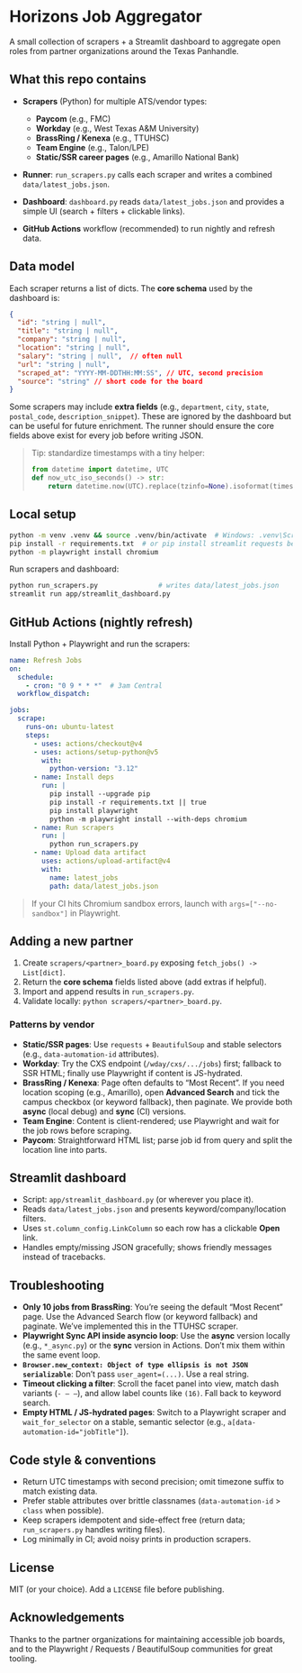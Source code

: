 # Horizons Job Aggregator

A small collection of scrapers + a Streamlit dashboard to aggregate open roles from partner organizations around the Texas Panhandle.

## What this repo contains

* **Scrapers** (Python) for multiple ATS/vendor types:

  * **Paycom** (e.g., FMC)
  * **Workday** (e.g., West Texas A\&M University)
  * **BrassRing / Kenexa** (e.g., TTUHSC)
  * **Team Engine** (e.g., Talon/LPE)
  * **Static/SSR career pages** (e.g., Amarillo National Bank)
* **Runner**: `run_scrapers.py` calls each scraper and writes a combined `data/latest_jobs.json`.
* **Dashboard**: `dashboard.py` reads `data/latest_jobs.json` and provides a simple UI (search + filters + clickable links).
* **GitHub Actions** workflow (recommended) to run nightly and refresh data.

## Data model

Each scraper returns a list of dicts. The **core schema** used by the dashboard is:

```json
{
  "id": "string | null",
  "title": "string | null",
  "company": "string | null",
  "location": "string | null",
  "salary": "string | null",  // often null
  "url": "string | null",
  "scraped_at": "YYYY-MM-DDTHH:MM:SS", // UTC, second precision
  "source": "string" // short code for the board
}
```

Some scrapers may include **extra fields** (e.g., `department`, `city`, `state`, `postal_code`, `description_snippet`). These are ignored by the dashboard but can be useful for future enrichment. The runner should ensure the core fields above exist for every job before writing JSON.

> Tip: standardize timestamps with a tiny helper:
>
> ```python
> from datetime import datetime, UTC
> def now_utc_iso_seconds() -> str:
>     return datetime.now(UTC).replace(tzinfo=None).isoformat(timespec="seconds")
> ```

## Local setup

```bash
python -m venv .venv && source .venv/bin/activate  # Windows: .venv\Scripts\activate
pip install -r requirements.txt  # or pip install streamlit requests beautifulsoup4 playwright
python -m playwright install chromium
```

Run scrapers and dashboard:

```bash
python run_scrapers.py               # writes data/latest_jobs.json
streamlit run app/streamlit_dashboard.py
```

## GitHub Actions (nightly refresh)

Install Python + Playwright and run the scrapers:

```yaml
name: Refresh Jobs
on:
  schedule:
    - cron: "0 9 * * *"  # 3am Central
  workflow_dispatch:

jobs:
  scrape:
    runs-on: ubuntu-latest
    steps:
      - uses: actions/checkout@v4
      - uses: actions/setup-python@v5
        with:
          python-version: "3.12"
      - name: Install deps
        run: |
          pip install --upgrade pip
          pip install -r requirements.txt || true
          pip install playwright
          python -m playwright install --with-deps chromium
      - name: Run scrapers
        run: |
          python run_scrapers.py
      - name: Upload data artifact
        uses: actions/upload-artifact@v4
        with:
          name: latest_jobs
          path: data/latest_jobs.json
```

> If your CI hits Chromium sandbox errors, launch with `args=["--no-sandbox"]` in Playwright.

## Adding a new partner

1. Create `scrapers/<partner>_board.py` exposing `fetch_jobs() -> List[dict]`.
2. Return the **core schema** fields listed above (add extras if helpful).
3. Import and append results in `run_scrapers.py`.
4. Validate locally: `python scrapers/<partner>_board.py`.

### Patterns by vendor

* **Static/SSR pages**: Use `requests` + `BeautifulSoup` and stable selectors (e.g., `data-automation-id` attributes).
* **Workday**: Try the CXS endpoint (`/wday/cxs/.../jobs`) first; fallback to SSR HTML; finally use Playwright if content is JS-hydrated.
* **BrassRing / Kenexa**: Page often defaults to “Most Recent”. If you need location scoping (e.g., Amarillo), open **Advanced Search** and tick the campus checkbox (or keyword fallback), then paginate. We provide both **async** (local debug) and **sync** (CI) versions.
* **Team Engine**: Content is client-rendered; use Playwright and wait for the job rows before scraping.
* **Paycom**: Straightforward HTML list; parse job id from query and split the location line into parts.

## Streamlit dashboard

* Script: `app/streamlit_dashboard.py` (or wherever you place it).
* Reads `data/latest_jobs.json` and presents keyword/company/location filters.
* Uses `st.column_config.LinkColumn` so each row has a clickable **Open** link.
* Handles empty/missing JSON gracefully; shows friendly messages instead of tracebacks.

## Troubleshooting

* **Only 10 jobs from BrassRing**: You’re seeing the default “Most Recent” page. Use the Advanced Search flow (or keyword fallback) and paginate. We’ve implemented this in the TTUHSC scraper.
* **Playwright Sync API inside asyncio loop**: Use the **async** version locally (e.g., `*_async.py`) or the **sync** version in Actions. Don’t mix them within the same event loop.
* **`Browser.new_context: Object of type ellipsis is not JSON serializable`**: Don’t pass `user_agent=(...)`. Use a real string.
* **Timeout clicking a filter**: Scroll the facet panel into view, match dash variants (`- – —`), and allow label counts like `(16)`. Fall back to keyword search.
* **Empty HTML / JS-hydrated pages**: Switch to a Playwright scraper and `wait_for_selector` on a stable, semantic selector (e.g., `a[data-automation-id="jobTitle"]`).

## Code style & conventions

* Return UTC timestamps with second precision; omit timezone suffix to match existing data.
* Prefer stable attributes over brittle classnames (`data-automation-id` > `class` when possible).
* Keep scrapers idempotent and side-effect free (return data; `run_scrapers.py` handles writing files).
* Log minimally in CI; avoid noisy prints in production scrapers.

## License

MIT (or your choice). Add a `LICENSE` file before publishing.

## Acknowledgements

Thanks to the partner organizations for maintaining accessible job boards, and to the Playwright / Requests / BeautifulSoup communities for great tooling.

